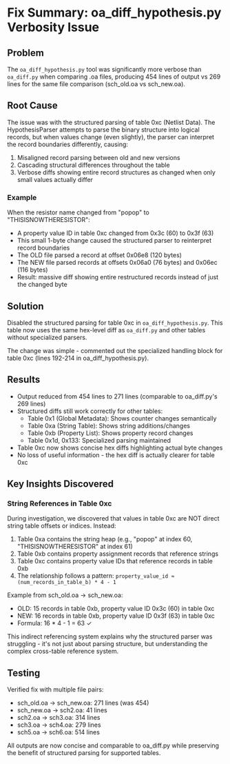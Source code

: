 # Fix Summary: oa_diff_hypothesis.py Verbosity Issue

## Problem
The `oa_diff_hypothesis.py` tool was significantly more verbose than `oa_diff.py` when comparing .oa files, producing 454 lines of output vs 269 lines for the same file comparison (sch_old.oa vs sch_new.oa).

## Root Cause
The issue was with the structured parsing of table 0xc (Netlist Data). The HypothesisParser attempts to parse the binary structure into logical records, but when values change (even slightly), the parser can interpret the record boundaries differently, causing:

1. Misaligned record parsing between old and new versions
2. Cascading structural differences throughout the table
3. Verbose diffs showing entire record structures as changed when only small values actually differ

### Example
When the resistor name changed from "popop" to "THISISNOWTHERESISTOR":
- A property value ID in table 0xc changed from 0x3c (60) to 0x3f (63)
- This small 1-byte change caused the structured parser to reinterpret record boundaries
- The OLD file parsed a record at offset 0x06e8 (120 bytes)
- The NEW file parsed records at offsets 0x06a0 (76 bytes) and 0x06ec (116 bytes)
- Result: massive diff showing entire restructured records instead of just the changed byte

## Solution
Disabled the structured parsing for table 0xc in `oa_diff_hypothesis.py`. This table now uses the same hex-level diff as `oa_diff.py` and other tables without specialized parsers.

The change was simple - commented out the specialized handling block for table 0xc (lines 192-214 in oa_diff_hypothesis.py).

## Results
- Output reduced from 454 lines to 271 lines (comparable to oa_diff.py's 269 lines)
- Structured diffs still work correctly for other tables:
  - Table 0x1 (Global Metadata): Shows counter changes semantically
  - Table 0xa (String Table): Shows string additions/changes
  - Table 0xb (Property List): Shows property record changes
  - Table 0x1d, 0x133: Specialized parsing maintained
- Table 0xc now shows concise hex diffs highlighting actual byte changes
- No loss of useful information - the hex diff is actually clearer for table 0xc

## Key Insights Discovered

### String References in Table 0xc
During investigation, we discovered that values in table 0xc are NOT direct string table offsets or indices. Instead:

1. Table 0xa contains the string heap (e.g., "popop" at index 60, "THISISNOWTHERESISTOR" at index 61)
2. Table 0xb contains property assignment records that reference strings
3. Table 0xc contains property value IDs that reference records in table 0xb
4. The relationship follows a pattern: `property_value_id ≈ (num_records_in_table_b) * 4 - 1`

Example from sch_old.oa → sch_new.oa:
- OLD: 15 records in table 0xb, property value ID 0x3c (60) in table 0xc
- NEW: 16 records in table 0xb, property value ID 0x3f (63) in table 0xc
- Formula: 16 * 4 - 1 = 63 ✓

This indirect referencing system explains why the structured parser was struggling - it's not just about parsing structure, but understanding the complex cross-table reference system.

## Testing
Verified fix with multiple file pairs:
- sch_old.oa → sch_new.oa: 271 lines (was 454)
- sch_new.oa → sch2.oa: 41 lines
- sch2.oa → sch3.oa: 314 lines
- sch3.oa → sch4.oa: 279 lines
- sch5.oa → sch6.oa: 514 lines

All outputs are now concise and comparable to oa_diff.py while preserving the benefit of structured parsing for supported tables.
